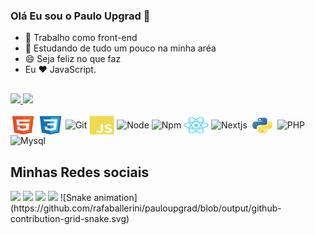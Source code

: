 ### Olá Eu sou o Paulo Upgrad 👋


- 🔭 Trabalho como front-end
- 🌱 Estudando de tudo um pouco na minha aréa
- 😄 Seja feliz no que faz
- Eu :heart: JavaScript.

## 

 <div>
  <a href="https://github.com/pauloupgrad">
    <img height="180em" src="https://github-readme-stats.vercel.app/api?username=pauloupgrad&show_icons=true&theme=dark&include_all_commits=true&count_private=true"/>
    <img height="180em" src="https://github-readme-stats.vercel.app/api/top-langs/?username=pauloupgrad&layout=compact&langs_count=7&theme=dark"/>
  </a>
</div>
  <div style="display: inline_block"><br>
  <img align="center" alt="HTML5" height="30" width="40" src="https://raw.githubusercontent.com/devicons/devicon/master/icons/html5/html5-original.svg">
  <img align="center" alt="CSS3" height="30" width="40" src="https://raw.githubusercontent.com/devicons/devicon/master/icons/css3/css3-original.svg"> 
  <img align="center" alt="Git" height="30" width="40" src="https://cdn.jsdelivr.net/gh/devicons/devicon/icons/git/git-original.svg">    
  <img align="center" alt="Js" height="30" width="40" src="https://raw.githubusercontent.com/devicons/devicon/master/icons/javascript/javascript-plain.svg">
  <img align="center" alt="Node" height="30" width="40" src="https://cdn.jsdelivr.net/gh/devicons/devicon/icons/nodejs/nodejs-original.svg">
  <img align="center" alt="Npm" height="30" width="40" src="https://cdn.jsdelivr.net/gh/devicons/devicon/icons/npm/npm-original-wordmark.svg">
  <img align="center" alt="React" height="30" width="40" src="https://raw.githubusercontent.com/devicons/devicon/master/icons/react/react-original.svg">  
    
  <img align="center" alt="Nextjs" height="30" width="40" src="https://cdn.jsdelivr.net/gh/devicons/devicon/icons/nextjs/nextjs-line.svg">
  <img align="center" alt="Python" height="30" width="40" src="https://raw.githubusercontent.com/devicons/devicon/master/icons/python/python-original.svg">
  <img align="center" alt="PHP" height="40" width="45" src="https://cdn.jsdelivr.net/gh/devicons/devicon/icons/php/php-original.svg"> 
  <img align="center" alt="Mysql" height="50" width="60" src="https://cdn.jsdelivr.net/gh/devicons/devicon/icons/mysql/mysql-original-wordmark.svg">  
  
  <!--<img align="right" alt="Rafa-yoda" src="https://cdn.discordapp.com/attachments/795358919417397249/825430589581688872/hi.gif">-->
</div>
  
##  
## Minhas Redes sociais
<div>
   <a href="https://instagram.com/pauloupgrad" target="_blank"><img src="https://img.shields.io/badge/-Instagram-%23E4405F?style=for-the-badge&logo=instagram&logoColor=white" target="_blank"></a>
  <a href="https://www.facebook.com/webgrad.com.br" target="_blank"><img src="https://img.shields.io/badge/Facebook-1877F2?style=for-the-badge&logo=facebook&logoColor=white" target="_blank"></a>
   <a href="https://twitter.com/webgraddesigner" target="_blank"><img src="https://img.shields.io/badge/Twitter-1DA1F2?style=for-the-badge&logo=twitter&logoColor=white"></a>
  <a href="https://mailto:pauloupgrad@gmail.com" target="_blank"><img src="https://img.shields.io/badge/Gmail-D14836?style=for-the-badge&logo=gmail&logoColor=white" target="_blank"></a>
  <!-- Cobrinha snake -->
   ![Snake animation](https://github.com/rafaballerini/pauloupgrad/blob/output/github-contribution-grid-snake.svg)
</div>  
  
  ##
